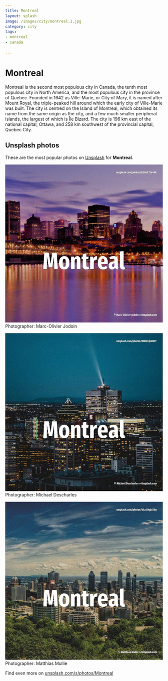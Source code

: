 ```yaml
---
title: Montreal
layout: splash
image: /images/city/montreal.1.jpg
category: city
tags:
- montreal
- canada

---
```

# Montreal

Montreal  is the second most populous city in Canada, the tenth most populous city in North  America, and the most populous city in the province of Quebec. Founded in 1642 as Ville-Marie, or City of Mary, it is named after Mount Royal, the triple-peaked  hill around which the early city of Ville-Marie was built. The city is centred on the Island of Montreal, which obtained its name from the same origin as the  city, and a few much smaller peripheral islands, the largest of which is Île Bizard. The city is 196 km  east of the national capital, Ottawa, and 258 km  southwest of the provincial  capital, Quebec City.  

 
## Unsplash photos
These are the most popular photos on [Unsplash](https://unsplash.com) for **Montreal**.
 
![Montreal](/images/city/montreal.1.jpg)
Photographer:  Marc-Olivier Jodoin
 
![Montreal](/images/city/montreal.2.jpg)
Photographer:  Michael Descharles
 
![Montreal](/images/city/montreal.3.jpg)
Photographer:  Matthias Mullie
 
Find even more on [unsplash.com/s/photos/Montreal](https://unsplash.com/s/photos/Montreal)
 

